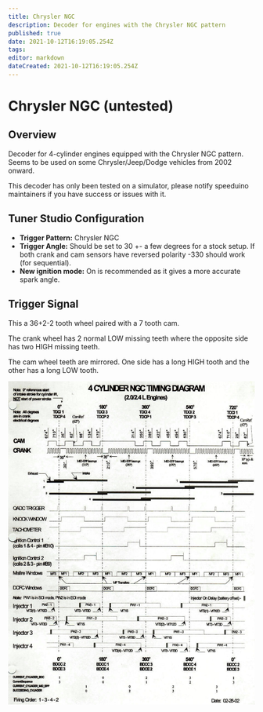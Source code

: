 ```yaml
---
title: Chrysler NGC
description: Decoder for engines with the Chrysler NGC pattern
published: true
date: 2021-10-12T16:19:05.254Z
tags: 
editor: markdown
dateCreated: 2021-10-12T16:19:05.254Z
---
```


# Chrysler NGC (untested)
## Overview

Decoder for 4-cylinder engines equipped with the Chrysler NGC pattern. Seems to be used on some Chrysler/Jeep/Dodge vehicles from 2002 onward.

This decoder has only been tested on a simulator, please notify speeduino maintainers if you have success or issues with it.

## Tuner Studio Configuration

- **Trigger Pattern:** Chrysler NGC
- **Trigger Angle:** Should be set to 30 +- a few degrees for a stock setup. If both crank and cam sensors have reversed polarity -330 should work (for sequential).
- **New ignition mode:** On is recommended as it gives a more accurate spark angle.

## Trigger Signal

This a 36+2-2 tooth wheel paired with a 7 tooth cam.

The crank wheel has 2 normal LOW missing teeth where the opposite side has two HIGH missing teeth.

The cam wheel teeth are mirrored. One side has a long HIGH tooth and the other has a long LOW tooth.

![ngc_4_cylinder.jpg](/decoders/ngc_4_cylinder.jpg)